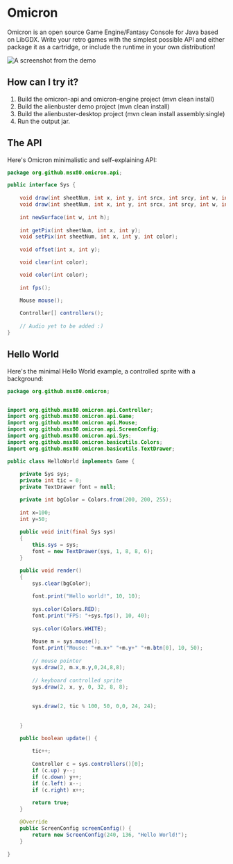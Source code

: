 Omicron
======
Omicron is an open source Game Engine/Fantasy Console for Java based on LibGDX. Write your retro games with the simplest possible API and either package it as a cartridge, or include the runtime in your own distribution!

![A screenshot from the demo](https://i.imgur.com/esxGpDW.png)

How can I try it?
-----------------

1. Build the omicron-api and omicron-engine  project (mvn clean install)
2. Build the alienbuster demo project (mvn clean install)
3. Build the alienbuster-desktop project (mvn clean install assembly:single)
4. Run the output jar.

The API
-------

Here's Omicron minimalistic and self-explaining API:

```java
package org.github.msx80.omicron.api;

public interface Sys {
	
    void draw(int sheetNum, int x, int y, int srcx, int srcy, int w, int h);
    void draw(int sheetNum, int x, int y, int srcx, int srcy, int w, int h, int rotate);
    
    int newSurface(int w, int h);
    
    int getPix(int sheetNum, int x, int y);
    void setPix(int sheetNum, int x, int y, int color);
    
    void offset(int x, int y);

    void clear(int color);

    void color(int color);
	
    int fps();
	
    Mouse mouse();

    Controller[] controllers();
    
    // Audio yet to be added :)
}

```

Hello World
-----------

Here's the minimal Hello World example, a controlled sprite with a background:

```java
package org.github.msx80.omicron;


import org.github.msx80.omicron.api.Controller;
import org.github.msx80.omicron.api.Game;
import org.github.msx80.omicron.api.Mouse;
import org.github.msx80.omicron.api.ScreenConfig;
import org.github.msx80.omicron.api.Sys;
import org.github.msx80.omicron.basicutils.Colors;
import org.github.msx80.omicron.basicutils.TextDrawer;

public class HelloWorld implements Game {
	
	private Sys sys;
	private int tic = 0;
	private TextDrawer font = null;

	private int bgColor = Colors.from(200, 200, 255);
	
	int x=100;
	int y=50;
	
    public void init(final Sys sys) 
    {
        this.sys = sys;
        font = new TextDrawer(sys, 1, 8, 8, 6);
    }

    public void render() 
    {
    	sys.clear(bgColor);
    	
        font.print("Hello world!", 10, 10);
        
        sys.color(Colors.RED);
        font.print("FPS: "+sys.fps(), 10, 40);
        
        sys.color(Colors.WHITE);
        
        Mouse m = sys.mouse();
        font.print("Mouse: "+m.x+" "+m.y+" "+m.btn[0], 10, 50);
      
        // mouse pointer
        sys.draw(2, m.x,m.y,0,24,8,8);
        
        // keyboard controlled sprite
        sys.draw(2, x, y, 0, 32, 8, 8);
        
        
        sys.draw(2, tic % 100, 50, 0,0, 24, 24);
    	
        
    }

    public boolean update() {
			
        tic++;
        
        Controller c = sys.controllers()[0];
        if (c.up) y--;
        if (c.down) y++;
        if (c.left) x--;
        if (c.right) x++;
     
        return true;
    }

	@Override
	public ScreenConfig screenConfig() {
		return new ScreenConfig(240, 136, "Hello World!");
	}
  
}

```
